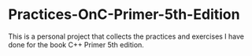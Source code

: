 # Practices-OnC-Primer-5th-Edition
This is a personal project that collects the practices and exercises I have done for the book C++ Primer 5th edition.

